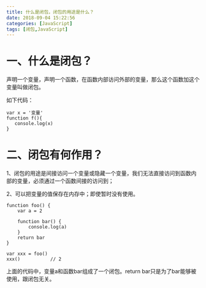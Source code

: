```yaml
---
title: 什么是闭包，闭包的用途是什么？
date: 2018-09-04 15:22:56
categories: [JavaScript]
tags: [闭包,JavaScript]
---
```


# 一、什么是闭包？

声明一个变量，声明一个函数，在函数内部访问外部的变量，那么这个函数加这个变量叫做闭包。

如下代码：

```
var x = '变量'
function f(){
   console.log(x)
}
```

# 二、闭包有何作用？

1、闭包的用途是间接访问一个变量或隐藏一个变量，我们无法直接访问到函数内部的变量，必须通过一个函数间接的访问到；

2、可以把变量的值保存在内存中；即使暂时没有使用。

```
function foo() {
    var a = 2

    function bar() {
        console.log(a)
    }
    return bar
}

var xxx = foo()
xxx()           // 2
```

上面的代码中，变量a和函数bar组成了一个闭包。return bar只是为了bar能够被使用，跟闭包无关。
